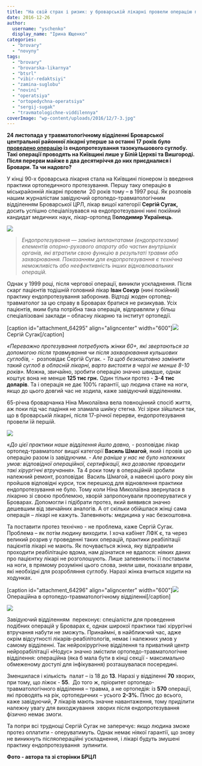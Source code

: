 ```yaml
---
title: "На свій страх і ризик: у броварській лікарні провели операцію по заміні тазокульшового суглобу"
date: 2016-12-26
author: 
  username: "yschenko"
  display_name: "Ірина Ющенко"
categories: 
  - "brovary"
  - "novyny"
tags: 
  - "brovary"
  - "brovarska-likarnya"
  - "btsrl"
  - "vibir-redaktsiyi"
  - "zamina-suglobu"
  - "novini"
  - "operatsiya"
  - "ortopedychna-operatsiya"
  - "sergij-sugak"
  - "travmatologichne-viddilennya"
coverImage: "wp-content/uploads/2016/12/7-3.jpg"
---
```


**24 листопада у травматологічному відділенні Броварської центральної районної лікарні уперше за останні 17 років було [проведено операцію](https://brovcrl.in.ua/u-travmatologichnomu-viddilenni-brovarskoyi-crl-vpershe-za-20-rokiv-bulo-provedeno-operaciyu-po) із ендопротезування тазокульшового суглобу. Такі операції проводять на Київщині лише у Білій Церкві та Вишгороді. Після перерви майже в два десятиріччя до них приєдналися і Бровари. Та чи надовго?**

У кінці 90-х броварська лікарня стала на Київщині піонером із введення практики ортопедичного протезування. Першу таку операцію в міськрайонній лікарні провели  20 років тому – в 1997 році. Як розповів нашим журналістам завідуючий ортопедо-травматологічним відділенням Броварської ЦРЛ, лікар вищої категорії **Сергій Сугак,** досить успішно спеціалізувався на ендопротезуванні нині покійний кандидат медичних наук, лікар-ортопед В**олодимир Українець**.

[![](https://mpz.brovary.org/wp-content/uploads/2016/12/9-2.jpg)](https://mpz.brovary.org/wp-content/uploads/2016/12/9-2.jpg)

> _Ендопротезування — заміна імплантатами (ендопротезами) елементів опорно-рухового апарату або частин внутрішніх органів, які втратили свою функцію в результаті травми або захворювання. Показанням для ендопротезування є технічна неможливість або неефективність інших відновлювальних операцій._ 

Однак у 1999 році, після чергової операції, виникли ускладнення. Після скарг пацієнтів тодішній головний лікар **Іван Сокур** (нині покійний) практику ендопротезування заборонив. Відтоді жоден ортопед-травматолог за цю справу в Броварах братися не ризикував. Усіх пацієнтів, яким була потрібна така операція, відправляли у більш спеціалізовані заклади – обласну лікарню та інститут ортопедії.

\[caption id="attachment\_64295" align="aligncenter" width="600"\][![](https://mpz.brovary.org/wp-content/uploads/2016/12/1-6.jpg)](https://mpz.brovary.org/wp-content/uploads/2016/12/1-6.jpg) Сергій Сугак\[/caption\]

_«Переважно протезування потребують жінки 60+, які звертаються за допомогою після травмування чи після захворювання кульшових суглобів, -_  розповідає Сергій Сугак. - _Та щоб безкоштовно замінити такий суглоб в обласній лікарні, варто вистояти в черзі не менше 8-10 років»._ Можна, звичайно, зробити операцію значно швидше, однак коштує вона не менше **125 тис грн.** Один тільки протез - **3-4 тис** **доларів**. Та і операція не дає 100% гарантії, що людина стане на ноги, якщо до цього довгий час не ходила, каже завідуючий відділенням.

65-річна броварчанка Ніна Миколаївна вела повноцінний спосіб життя, аж поки під час падіння не зламала шийку стегна. Усі зірки зійшлися так, що в броварській лікарні, після 17-річної перерви, ендопротезування провели їй першій.

[![](https://mpz.brovary.org/wp-content/uploads/2016/12/8-2.jpg)](https://mpz.brovary.org/wp-content/uploads/2016/12/8-2.jpg)

«_До цієї практики наше відділення йшло давно, -_ розповідає лікар ортопед-травматолог вищої категорії **Василь Шмагой**, який і провів цю операцію разом із завідуючим. - _Але раніше у нас не було належних умов: відповідної операційної, сертифікації, яка дозволяє проводити такі хірургічні втручання»._ Та 4 роки тому в операційній зробили належний ремонт, розповідає  Василь Шмагой, а навесні цього року він пройшов відповідні курси, тож перешкод для відновлення практики ендопротезування не було. Тому коли Ніна Миколаївна звернулася в лікарню зі своєю проблемою, хворій запропонували прооперуватися у Броварах. Допомогли і підібрати протез, який виявився значно дешевшим від звичайних аналогів. А от скільки обійшлася жінці сама операція – лікарі не кажуть. Запевняють: медицина у нас безкоштовна.

Та поставити протез технічно - не проблема, каже Сергій Сугак. Проблема – як потім людину виходити. І хоча кабінет ЛФК є, та через великий розрив у проведенні таких операцій, практики реабілітації пацієнтів лікарі не мають. Як почувається жінка, яку відправили проходити реабілітацію вдома, нам дізнатися не вдалося: ніяких даних про пацієнтку лікарі не розголошують. Лише запевняють: її поставили на ноги, в прямому розумінні цього слова, зняли шви, показали вправи, які необхідні для розробляння суглобу. Наразі жінка вчиться ходити на ходунках.

\[caption id="attachment\_64296" align="aligncenter" width="600"\][![](https://mpz.brovary.org/wp-content/uploads/2016/12/2-4.jpg)](https://mpz.brovary.org/wp-content/uploads/2016/12/2-4.jpg) Операційна в ортопедо-травматологічному відділенні\[/caption\]

[![](https://mpz.brovary.org/wp-content/uploads/2016/12/5-5.jpg)](https://mpz.brovary.org/wp-content/uploads/2016/12/5-5.jpg)

Завідуючий відділенням  переконує: спеціалісти для проведення подібних операцій у Броварах є, однак широкої практики такі хірургічні втручання набути не зможуть. Принаймні, в найближчий час, адже окрім відсутності лікарів-реабілітологів, немає і належних умов у самому відділенні. Так нейрохірургічне відділення та приватний центр нейрорабілітації «Нодус» значно змістили ортопедо-травматологічне відділення: операційна (яка б мала бути в кінці секції - максимально обмеженому доступі для інфікування) розташувалася посередині.

Зменшилася і кількість  палат – із 18 до **13**. Наразі у відділенні **70** хворих, при тому, що ліжок - **55**.  До того ж, пріоритет ортопедо-травматологічного відділення – травма, а не ортопедія: із **570** операції, які проводять на рік, ортопедичних – усього **2-3%.** Плюс до всього, каже завідуючий, **7** лікарів мають значне навантаження, тому приділити належну увагу для виходжування  хворих після ендопротезування фізично немає змоги.

Та попри всі труднощі Сергій Сугак не заперечує: якщо людина зможе протез оплатити - оперуватимуть. Однак немає ніякої гарантії, що знову не виникнуть післяопераційні ускладнення, і лікарі будуть змушені практику ендопротезування  зупинити.

**Фото - автора та зі сторінки БРЦЛ**
